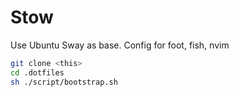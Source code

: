 # Stow

Use Ubuntu Sway as base.
Config for foot, fish, nvim

```bash
git clone <this>
cd .dotfiles
sh ./script/bootstrap.sh
```
